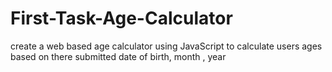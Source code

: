 # First-Task-Age-Calculator
create a web based age calculator using JavaScript to calculate users ages based on there submitted date of birth, month , year
